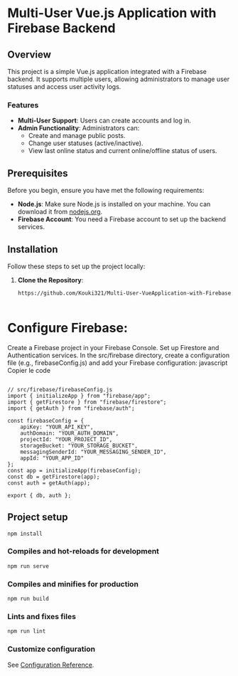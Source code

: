 # Multi-User Vue.js Application with Firebase Backend

## Overview

This project is a simple Vue.js application integrated with a Firebase backend. It supports multiple users, allowing administrators to manage user statuses and access user activity logs.

### Features

- **Multi-User Support**: Users can create accounts and log in.
- **Admin Functionality**: Administrators can:
  - Create and manage public posts.
  - Change user statuses (active/inactive).
  - View last online status and current online/offline status of users.

## Prerequisites

Before you begin, ensure you have met the following requirements:

- **Node.js**: Make sure Node.js is installed on your machine. You can download it from [nodejs.org](https://nodejs.org/).
- **Firebase Account**: You need a Firebase account to set up the backend services.

## Installation

Follow these steps to set up the project locally:

1. **Clone the Repository**:
   ```bash
   https://github.com/Kouki321/Multi-User-VueApplication-with-Firebase-Backend.git



# Configure Firebase:

Create a Firebase project in your Firebase Console.
Set up Firestore and Authentication services.
In the src/firebase directory, create a configuration file (e.g., firebaseConfig.js) and add your Firebase configuration:
javascript
Copier le code
```

// src/firebase/firebaseConfig.js
import { initializeApp } from "firebase/app";
import { getFirestore } from "firebase/firestore";
import { getAuth } from "firebase/auth";

const firebaseConfig = {
    apiKey: "YOUR_API_KEY",
    authDomain: "YOUR_AUTH_DOMAIN",
    projectId: "YOUR_PROJECT_ID",
    storageBucket: "YOUR_STORAGE_BUCKET",
    messagingSenderId: "YOUR_MESSAGING_SENDER_ID",
    appId: "YOUR_APP_ID"
};
const app = initializeApp(firebaseConfig);
const db = getFirestore(app);
const auth = getAuth(app);

export { db, auth };
```

## Project setup
```
npm install
```

### Compiles and hot-reloads for development
```
npm run serve
```

### Compiles and minifies for production
```
npm run build
```

### Lints and fixes files
```
npm run lint
```

### Customize configuration
See [Configuration Reference](https://cli.vuejs.org/config/).

